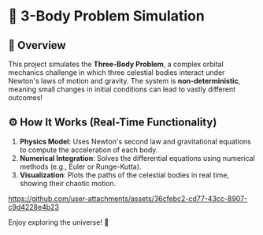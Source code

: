 # 🌌 3-Body Problem Simulation

## 📌 Overview
This project simulates the **Three-Body Problem**, a complex orbital mechanics challenge in which three celestial bodies interact under Newton's laws of motion and gravity. The system is **non-deterministic**, meaning small changes in initial conditions can lead to vastly different outcomes!

## ⚙️ How It Works (Real-Time Functionality)
1. **Physics Model**: Uses Newton's second law and gravitational equations to compute the acceleration of each body.
2. **Numerical Integration**: Solves the differential equations using numerical methods (e.g., Euler or Runge-Kutta).
3. **Visualization**: Plots the paths of the celestial bodies in real time, showing their chaotic motion.




https://github.com/user-attachments/assets/36cfebc2-cd77-43cc-8907-c9d4228e4b23


Enjoy exploring the universe! 🌠
